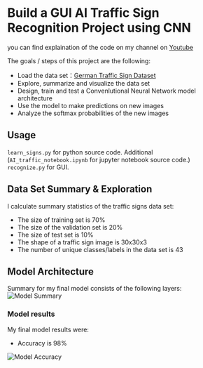 # Build a GUI AI Traffic Sign Recognition Project using CNN

you can find explaination of the code on my channel on [Youtube](https://youtu.be/NNSq967DKxE)

The goals / steps of this project are the following:
* Load the data set：[German Traffic Sign Dataset](http://benchmark.ini.rub.de/?section=gtsrb&subsection=dataset)
* Explore, summarize and visualize the data set
* Design, train and test a Convenlutional Neural Network model architecture
* Use the model to make predictions on new images
* Analyze the softmax probabilities of the new images

## Usage
```learn_signs.py``` for python source code. Additional (```AI_traffic_notebook.ipynb``` for jupyter notebook source code.)
<br>```recognize.py``` for GUI.

## Data Set Summary & Exploration

I  calculate summary statistics of the traffic signs data set:

* The size of training set is 70%
* The size of the validation set is 20%
* The size of test set is 10%
* The shape of a traffic sign image is 30x30x3
* The number of unique classes/labels in the data set is 43

## Model Architecture

Summary for my final model consists of the following layers:
![Model Summary](img/img_1.png)

### Model results

My final model results were:
* Accuracy is 98%

![Model Accuracy](img/img.png)


